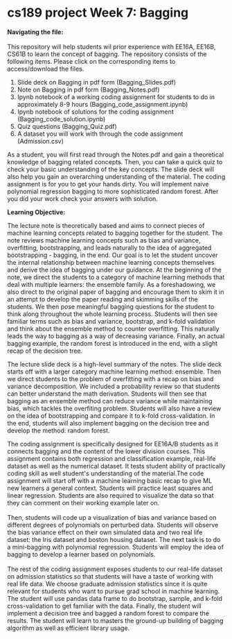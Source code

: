 # cs189 project Week 7: Bagging

<b>Navigating the file:</b>    
<br/>
This repository will help students wil prior experience with EE16A, EE16B, CS61B to learn the concept of bagging. 
The repository consists of the following items. Please click on the corresponding items to access/download the files.  
1. Slide deck on Bagging in pdf form (Bagging_Slides.pdf)  
1. Note on Bagging in pdf form (Bagging_Notes.pdf)  
1. Ipynb notebook of a working coding assignment for students to do in approximately 8-9 hours (Bagging_code_assignment.ipynb)
1. Ipynb notebook of solutions for the coding assignment (Bagging_code_solution.ipynb)
1. Quiz questions (Bagging_Quiz.pdf)  
1. A dataset you will work with through the code assignment (Admission.csv)

As a student, you will first read through the Notes.pdf and gain a theoretical knowledge of bagging related concepts. Then, you can take a quick quiz to check your basic understanding of the key concepts. The slide deck will also help you gain an overarching understanding of the material. The coding assignment is for you to get your hands dirty. You will implement naive polynomial regression bagging to more sophisticated random forest. After you did your work check your answers with solution.  


<b>Learning Objective:</b>   

The lecture note is theoretically based and aims to connect pieces of machine learning concepts related to bagging together for the student. The note reviews machine learning concepts such as bias and variance, overfitting, bootstrapping, and leads naturally to the idea of aggregated bootstrapping - bagging, in the end. Our goal is to let the student uncover the internal relationship between machine learning concepts themselves and derive the idea of bagging under our guidance. At the beginning of the note, we direct the students to a category of machine learning methods that deal with multiple learners: the ensemble family. As a foreshadowing, we also direct to the original paper of bagging and encourage them to skim it in an attempt to develop the paper reading and skimming skills of the students. We then pose meaningful bagging questions for the student to think along throughout the whole learning process. Students will then see familiar terms such as bias and variance, bootstrap, and k-fold validation and think about the ensemble method to counter overfitting. This naturally leads the way to bagging as a way of decreasing variance. Finally, an actual bagging example, the random forest is introduced in the end, with a slight recap of the decision tree.  

The lecture slide deck is a high-level summary of the notes. The slide deck starts off with a larger category machine learning method: ensemble. Then we direct students to the problem of overfitting with a recap on bias and variance decomposition. We included a probability review so that students can better understand the math derivation. Students will then see that bagging as an ensemble method can reduce variance while maintaining bias, which tackles the overfiting problem. Students will also have a review on the idea of bootstrapping and compare it to k-fold cross-validation. In the end, students will also implement bagging on the decision tree and develop the method: random forest.  

The coding assignment is specifically designed for EE16A/B students as it connects bagging and the content of the lower division courses. This assignment contains both regression and classification example, real-life dataset as well as the numerical dataset. It tests student ability of practically coding skill as well student's understanding of the material.The code assignment will start off with a machine learning basic recap to give ML new learners a general context. Students will practice least squares and linear regression. Students are also required to visualize the data so that they can comment on their working example later on.  
<br>
Then, students will code up a visualization of bias and variance based on different degrees of polynomials on perturbed data. Students will observe the bias variance effect on their own simulated data and two real life dataset: the Iris dataset and boston housing dataset. The next task is to do a mini-bagging with polynomial regression. Students will employ the idea of bagging to develop a learner based on polynomials.  
<br>
The rest of the coding assignment exposes students to our real-life dataset on admission statistics so that students will have a taste of working with real life data. We choose graduate admission statistics since it is quite relevant for students who want to pursue grad school in machine learning. The student will use pandas data frame to do bootstrap, sample, and k-fold cross-validation to get familiar with the data. Finally, the student will implement a decision tree and bagged a random forest to compare the results. The student will learn to masters the ground-up building of bagging algorithm as well as efficient library usage.


